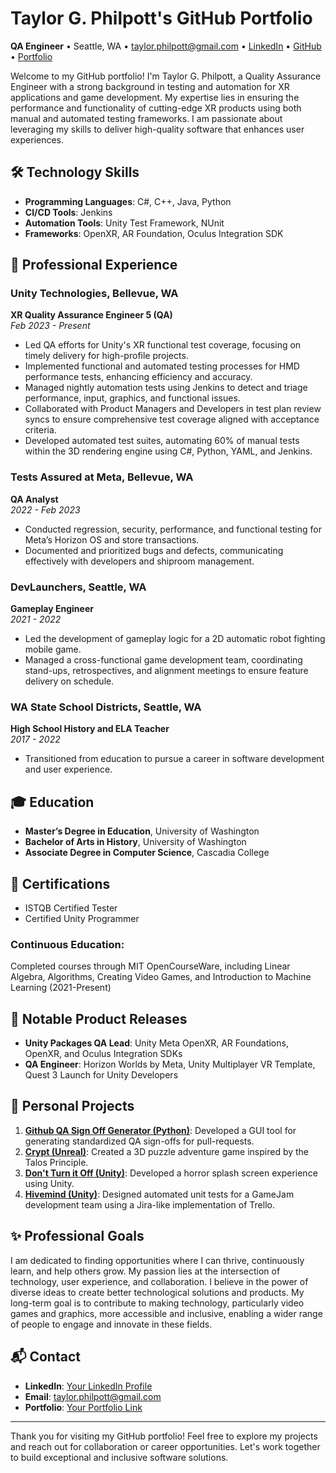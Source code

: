 # Taylor G. Philpott's GitHub Portfolio

**QA Engineer** • Seattle, WA • [taylor.philpott@gmail.com](mailto:taylor.philpott@gmail.com) • [LinkedIn](#) • [GitHub](#) • [Portfolio](#)

Welcome to my GitHub portfolio! I'm Taylor G. Philpott, a Quality Assurance Engineer with a strong background in testing and automation for XR applications and game development. My expertise lies in ensuring the performance and functionality of cutting-edge XR products using both manual and automated testing frameworks. I am passionate about leveraging my skills to deliver high-quality software that enhances user experiences.

## 🛠 Technology Skills

- **Programming Languages**: C#, C++, Java, Python
- **CI/CD Tools**: Jenkins
- **Automation Tools**: Unity Test Framework, NUnit
- **Frameworks**: OpenXR, AR Foundation, Oculus Integration SDK

## 💼 Professional Experience

### Unity Technologies, Bellevue, WA  
**XR Quality Assurance Engineer 5 (QA)**  
_Feb 2023 - Present_  
- Led QA efforts for Unity's XR functional test coverage, focusing on timely delivery for high-profile projects.
- Implemented functional and automated testing processes for HMD performance tests, enhancing efficiency and accuracy.
- Managed nightly automation tests using Jenkins to detect and triage performance, input, graphics, and functional issues.
- Collaborated with Product Managers and Developers in test plan review syncs to ensure comprehensive test coverage aligned with acceptance criteria.
- Developed automated test suites, automating 60% of manual tests within the 3D rendering engine using C#, Python, YAML, and Jenkins.

### Tests Assured at Meta, Bellevue, WA  
**QA Analyst**  
_2022 - Feb 2023_  
- Conducted regression, security, performance, and functional testing for Meta’s Horizon OS and store transactions.
- Documented and prioritized bugs and defects, communicating effectively with developers and shiproom management.

### DevLaunchers, Seattle, WA  
**Gameplay Engineer**  
_2021 - 2022_  
- Led the development of gameplay logic for a 2D automatic robot fighting mobile game.
- Managed a cross-functional game development team, coordinating stand-ups, retrospectives, and alignment meetings to ensure feature delivery on schedule.

### WA State School Districts, Seattle, WA  
**High School History and ELA Teacher**  
_2017 - 2022_  
- Transitioned from education to pursue a career in software development and user experience.

## 🎓 Education

- **Master’s Degree in Education**, University of Washington
- **Bachelor of Arts in History**, University of Washington
- **Associate Degree in Computer Science**, Cascadia College

## 📜 Certifications

- ISTQB Certified Tester
- Certified Unity Programmer

### Continuous Education:  
Completed courses through MIT OpenCourseWare, including Linear Algebra, Algorithms, Creating Video Games, and Introduction to Machine Learning (2021-Present)

## 🚀 Notable Product Releases

- **Unity Packages QA Lead**: Unity Meta OpenXR, AR Foundations, OpenXR, and Oculus Integration SDKs
- **QA Engineer**: Horizon Worlds by Meta, Unity Multiplayer VR Template, Quest 3 Launch for Unity Developers

## 🌟 Personal Projects

1. **[Github QA Sign Off Generator (Python)](#)**: Developed a GUI tool for generating standardized QA sign-offs for pull-requests.
2. **[Crypt (Unreal)](#)**: Created a 3D puzzle adventure game inspired by the Talos Principle.
3. **[Don't Turn it Off (Unity)](https://mesmoraz.github.io/DontTurnItOff/)**: Developed a horror splash screen experience using Unity.
4. **[Hivemind (Unity)](#)**: Designed automated unit tests for a GameJam development team using a Jira-like implementation of Trello.

## ✨ Professional Goals

I am dedicated to finding opportunities where I can thrive, continuously learn, and help others grow. My passion lies at the intersection of technology, user experience, and collaboration. I believe in the power of diverse ideas to create better technological solutions and products. My long-term goal is to contribute to making technology, particularly video games and graphics, more accessible and inclusive, enabling a wider range of people to engage and innovate in these fields.

## 📬 Contact

- **LinkedIn**: [Your LinkedIn Profile](#)
- **Email**: [taylor.philpott@gmail.com](mailto:taylor.philpott@gmail.com)
- **Portfolio**: [Your Portfolio Link](#)

---

Thank you for visiting my GitHub portfolio! Feel free to explore my projects and reach out for collaboration or career opportunities. Let's work together to build exceptional and inclusive software solutions.
